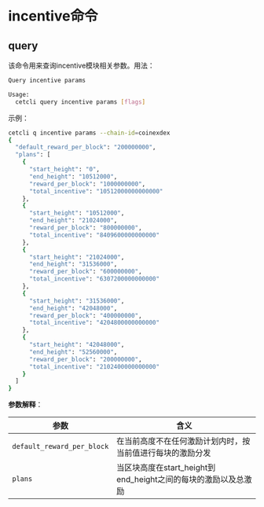 # incentive命令



## query

该命令用来查询incentive模块相关参数。用法：

```BASH
Query incentive params

Usage:
  cetcli query incentive params [flags]
```

示例：

```BASH
cetcli q incentive params --chain-id=coinexdex
{
  "default_reward_per_block": "200000000",
  "plans": [
    {
      "start_height": "0",
      "end_height": "10512000",
      "reward_per_block": "1000000000",
      "total_incentive": "10512000000000000"
    },
    {
      "start_height": "10512000",
      "end_height": "21024000",
      "reward_per_block": "800000000",
      "total_incentive": "8409600000000000"
    },
    {
      "start_height": "21024000",
      "end_height": "31536000",
      "reward_per_block": "600000000",
      "total_incentive": "6307200000000000"
    },
    {
      "start_height": "31536000",
      "end_height": "42048000",
      "reward_per_block": "400000000",
      "total_incentive": "4204800000000000"
    },
    {
      "start_height": "42048000",
      "end_height": "52560000",
      "reward_per_block": "200000000",
      "total_incentive": "2102400000000000"
    }
  ]
}

```

**参数解释**：

| 参数                       | 含义                                                         |
| -------------------------- | ------------------------------------------------------------ |
| `default_reward_per_block` | 在当前高度不在任何激励计划内时，按当前值进行每块的激励分发   |
| `plans`                    | 当区块高度在start_height到end_height之间的每块的激励以及总激励 |



